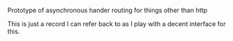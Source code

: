Prototype of asynchronous hander routing for things other than http


This is just a record I can refer back to as I play with a decent interface for this.


